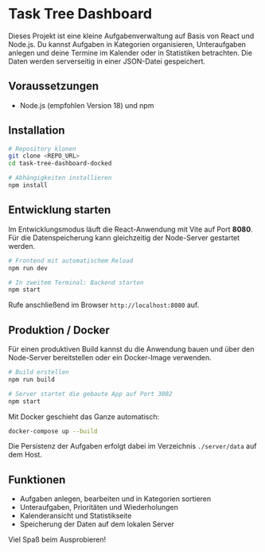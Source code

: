# Task Tree Dashboard

Dieses Projekt ist eine kleine Aufgabenverwaltung auf Basis von React und Node.js. Du kannst Aufgaben in Kategorien organisieren, Unteraufgaben anlegen und deine Termine im Kalender oder in Statistiken betrachten. Die Daten werden serverseitig in einer JSON-Datei gespeichert.

## Voraussetzungen

* Node.js (empfohlen Version 18) und npm

## Installation

```bash
# Repository klonen
git clone <REPO_URL>
cd task-tree-dashboard-docked

# Abhängigkeiten installieren
npm install
```

## Entwicklung starten

Im Entwicklungsmodus läuft die React-Anwendung mit Vite auf Port **8080**. Für die Datenspeicherung kann gleichzeitig der Node-Server gestartet werden.

```bash
# Frontend mit automatischem Reload
npm run dev

# In zweitem Terminal: Backend starten
npm start
```

Rufe anschließend im Browser `http://localhost:8080` auf.

## Produktion / Docker

Für einen produktiven Build kannst du die Anwendung bauen und über den Node-Server bereitstellen oder ein Docker-Image verwenden.

```bash
# Build erstellen
npm run build

# Server startet die gebaute App auf Port 3002
npm start
```

Mit Docker geschieht das Ganze automatisch:

```bash
docker-compose up --build
```

Die Persistenz der Aufgaben erfolgt dabei im Verzeichnis `./server/data` auf dem Host.

## Funktionen

- Aufgaben anlegen, bearbeiten und in Kategorien sortieren
- Unteraufgaben, Prioritäten und Wiederholungen
- Kalenderansicht und Statistikseite
- Speicherung der Daten auf dem lokalen Server

Viel Spaß beim Ausprobieren!
